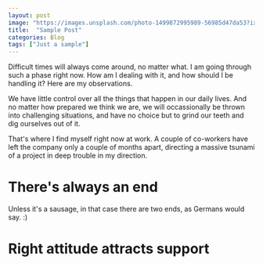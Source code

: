 ```yaml
---
layout: post
image: "https://images.unsplash.com/photo-1499872995989-56985d47da53?ixlib=rb-0.3.5&ixid=eyJhcHBfaWQiOjEyMDd9&s=7ed1e81bf0e23244d68f97ca08244076&auto=format&fit=crop&w=1052&q=80"
title:  "Sample Post"
categories: Blog
tags: ["Just a sample"]
---
```


Difficult times will always come around, no matter what. I am going through such a phase right now. How am I dealing with it, and how should I be handling it? Here are my observations.
<!--more-->

We have little control over all the things that happen in our daily lives. And no matter how prepared we think we are, we will occassionally be thrown into challenging situations, and have no choice but to grind our teeth and dig ourselves out of it. 

That's where I find myself right now at work. A couple of co-workers have left the company only a couple of months apart, directing a massive tsunami of a project in deep trouble in my direction. 

# There's always an end 

Unless it's a sausage, in that case there are two ends, as Germans would say. :)

# Right attitude attracts support